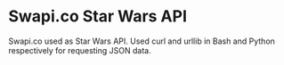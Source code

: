 # Swapi.co Star Wars API
Swapi.co used as Star Wars API. Used curl and urllib in Bash and Python respectively for requesting JSON data.
